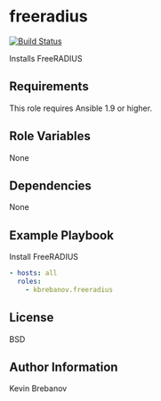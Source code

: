 freeradius
==========

[![Build Status](https://travis-ci.org/kbrebanov/ansible-freeradius.svg?branch=master)](https://travis-ci.org/kbrebanov/ansible-freeradius)

Installs FreeRADIUS

Requirements
------------

This role requires Ansible 1.9 or higher.

Role Variables
--------------

None

Dependencies
------------

None

Example Playbook
----------------

Install FreeRADIUS
```yaml
- hosts: all
  roles:
    - kbrebanov.freeradius
```

License
-------

BSD

Author Information
------------------

Kevin Brebanov
